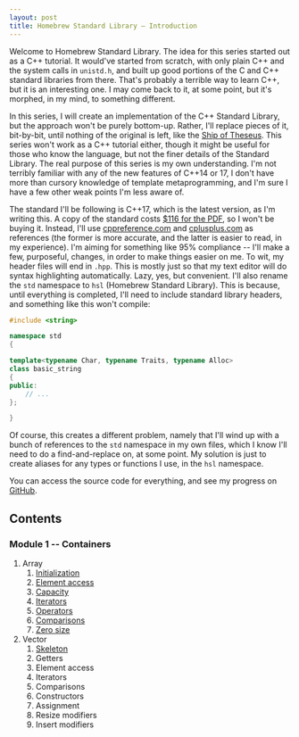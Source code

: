 ```yaml
---
layout: post
title: Homebrew Standard Library – Introduction
---
```


Welcome to Homebrew Standard Library. The idea for this series started out as a C++ tutorial. It would've started from scratch, with only plain C++ and the system calls in `unistd.h`, and built up good portions of the C and C++ standard libraries from there. That's probably a terrible way to learn C++, but it is an interesting one. I may come back to it, at some point, but it's morphed, in my mind, to something different.

In this series, I will create an implementation of the C++ Standard Library, but the approach won't be purely bottom-up. Rather, I'll replace pieces of it, bit-by-bit, until nothing of the original is left, like the [Ship of Theseus][ShipOfTheseus]. This series won't work as a C++ tutorial either, though it might be useful for those who know the language, but not the finer details of the Standard Library. The real purpose of this series is my own understanding. I'm not terribly familiar with any of the new features of C++14 or 17, I don't have more than cursory knowledge of template metaprogramming, and I'm sure I have a few other weak points I'm less aware of.

The standard I'll be following is C++17, which is the latest version, as I'm writing this. A copy of the standard costs [$116 for the PDF][ANSIWebStore], so I won't be buying it. Instead, I'll use [cppreference.com][CPPReference] and [cplusplus.com][CPlusPlus] as references (the former is more accurate, and the latter is easier to read, in my experience). I'm aiming for something like 95% compliance -- I'll make a few, purposeful, changes, in order to make things easier on me. To wit, my header files will end in `.hpp`. This is mostly just so that my text editor will do syntax highlighting automatically. Lazy, yes, but convenient. I'll also rename the `std` namespace to `hsl` (Homebrew Standard Library). This is because, until everything is completed, I'll need to include standard library headers, and something like this won't compile:

```cpp
#include <string>

namespace std
{

template<typename Char, typename Traits, typename Alloc>
class basic_string
{
public:
    // ...
};

}
```

Of course, this creates a different problem, namely that I'll wind up with a bunch of references to the `std` namespace in my own files, which I know I'll need to do a find-and-replace on, at some point. My solution is just to create aliases for any types or functions I use, in the `hsl` namespace.

You can access the source code for everything, and see my progress on [GitHub][GitHubRepo].

## Contents

### Module 1 -- Containers
1. Array
    1. [Initialization][ArrayInitialization]
    2. [Element access][ArrayElementAccess]
    3. [Capacity][ArrayCapacity]
    4. [Iterators][ArrayIterators]
    5. [Operators][ArrayOperators]
    6. [Comparisons][ArrayComparisons]
    7. [Zero size][ArrayZeroSize]
2. Vector
    1. [Skeleton][VectorSkeleton]
    2. Getters
    3. Element access
    4. Iterators
    5. Comparisons
    6. Constructors
    7. Assignment
    8. Resize modifiers
    9. Insert modifiers

[ShipOfTheseus]: https://en.wikipedia.org/wiki/Ship_of_Theseus
[ANSIWebStore]: https://webstore.ansi.org/Standards/INCITS/INCITSISOIEC1488220172018
[CPPReference]: https://en.cppreference.com
[CPlusPlus]: http://www.cplusplus.com/
[GitHubRepo]: https://github.com/bobcarterirl/homebrew-standard-library

[ArrayInitialization]: /hsl/containers/array/2018/11/22/initialization.html
[ArrayElementAccess]: /hsl/containers/array/2018/11/30/element-access.html
[ArrayCapacity]: /hsl/containers/array/2018/12/12/capacity.html
[ArrayIterators]: /hsl/containers/array/2019/01/11/iterators.html
[ArrayOperators]: /hsl/containers/array/2019/01/18/operators.html
[ArrayComparisons]: /hsl/containers/array/2019/01/25/comparisons.html
[ArrayZeroSize]: /hsl/containers/array/2019/02/01/zero-size.html

[VectorSkeleton]: /hsl/containers/vector/2019/03/01/skeleton.html
